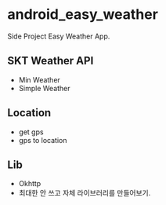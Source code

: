 # android_easy_weather
Side Project Easy Weather App.



## SKT Weather API
- Min Weather
- Simple Weather

## Location
- get gps
- gps to location

## Lib
- Okhttp
- 최대한 안 쓰고 자체 라이브러리를 만들어보기.
